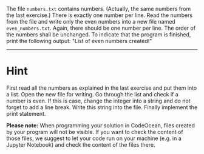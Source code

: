 The file `numbers.txt` contains numbers. (Actually, the same numbers from the last exercise.) There is exactly one
number per line. Read the numbers from the file and write only the even numbers into a new file named
`even_numbers.txt`. Again, there should be one number per line. The order of the numbers shall be unchanged. To
indicate that the program is finished, print the following output: "List of even numbers created!"


---

# Hint

First read all the numbers as explained in the last exercise and put them into a list. Open the new file for writing. Go
through the list and check if a number is even. If this is case, change the integer into a string and do not forget to
add a line break. Write this string into the file. Finally implement the print statement.


**Please note:**
When programming your solution in CodeOcean, files created by your program will not be visible. If you want to check the
content of those files, we suggest to let your code run on your machine (e.g. in a Jupyter Notebook) and check the
content of the files there.